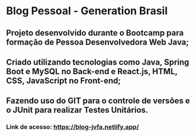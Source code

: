 # Blog Pessoal - Generation Brasil

## Projeto desenvolvido durante o Bootcamp para formação de Pessoa Desenvolvedora Web Java;
## Criado utilizando tecnologias como Java, Spring Boot e MySQL no Back-end e React.js, HTML, CSS, JavaScript no Front-end;
## Fazendo uso do GIT para o controle de versões e o JUnit para realizar Testes Unitários.


### Link de acesso: https://blog-jvfa.netlify.app/
